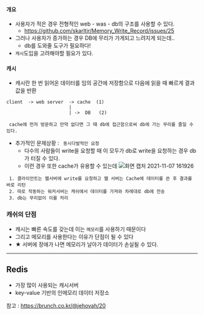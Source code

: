 #### 개요 
- 사용자가 적은 경우 전형적인 web - was - db의 구조를 사용할 수 있다.
   - https://github.com/skarltjr/Memory_Write_Record/issues/25
- 그러나 사용자가 증가하는 경우 DB에 무리가 가게되고 느려지게 되는데..
   - db를 도와줄 도구가 필요하다!
- `캐시`도입을 고려해야할 필요가 있다.
#### 캐시
- 캐시란 한 번 읽어온 데이터를 임의 공간에 저장함으로 다음에 읽을 때 빠르게 결과값을 반환
```
client  -> web server  -> cache  (1)
                       |
                       | ->  DB   (2)
                       
 cache에 먼저 방문하고 만약 없다면 그 때 db에 접근함으로써 db에 가는 무리를 줄일 수 있다.                     
```
- 추가적인 문제상황 : ` 동시다발적인 요청`
   -  다수의 사람들이 write을 요청할 때 이 모두가 db로 write을 요청하는 경우 db가 터질 수 있다.
   -  이런 경우 또한 cache가 유용할 수 있는데
![화면 캡처 2021-11-07 161926](https://user-images.githubusercontent.com/62214428/140636196-14d6b1ef-6c2b-4d7c-9565-a29136f82564.png)

```
 1. 클라이언트는 웹서버에 write를 요청하고 웹 서버는 Cache에 데이터를 쓴 후 결과를 바로 리턴
 2. 따로 작동하는 워커서버는 캐쉬에서 데이터를 가져와 차례대로 db에 전송
 3. db는 무리없이 이를 처리
```


### 캐쉬의 단점
- 캐시는 빠른 속도를 갖는데 이는 `메모리`를 사용하기 때문이다
- 그리고 메모리를 사용한다는 이유가 단점이 될 수 있다
- ★ 서버에 장애가 나면 메모리가 날아가 데이터가 손실될 수 있다.


--------------

## Redis
- 가장 많이 사용되는 캐시서버
- key-value 기반의 인메모리 데이터 저장소






참고 : https://brunch.co.kr/@jehovah/20



























